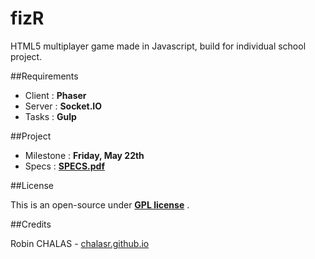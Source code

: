 # fizR

HTML5 multiplayer game made in Javascript, build for individual school project.

##Requirements

- Client : **Phaser**
- Server : **Socket.IO**
- Tasks  : **Gulp**

##Project

- Milestone : **Friday, May 22th**
- Specs     : **[SPECS.pdf](SPECS.pdf)**

##License

This is an open-source under **[GPL license](LICENSE.md)** .

##Credits

Robin CHALAS - [chalasr.github.io](http://chalasr.github.io)
